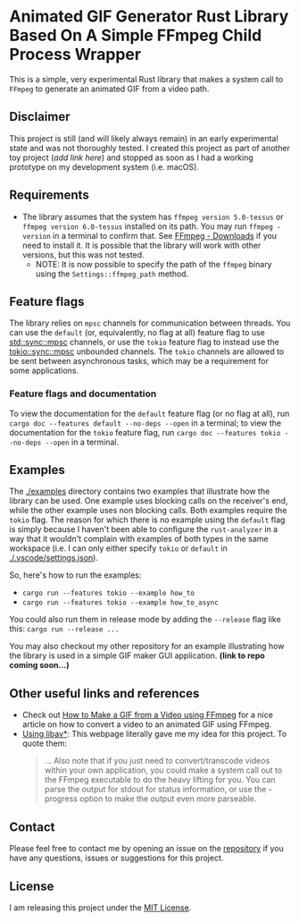 # Animated GIF Generator Rust Library Based On A Simple FFmpeg Child Process Wrapper

This is a simple, very experimental Rust library that makes a system call to `FFmpeg` to generate an animated GIF from a video path.

## Disclaimer

This project is still (and will likely always remain) in an early experimental state and was not thoroughly tested. I created this project as part of another toy project (_add link here_) and stopped as soon as I had a working prototype on my development system (i.e. macOS).

## Requirements

* The library assumes that the system has `ffmpeg version 5.0-tessus` or `ffmpeg version 6.0-tessus` installed on its path. You may run `ffmpeg -version` in a terminal to confirm that. See [FFmpeg - Downloads](https://ffmpeg.org/download.html#releases) if you need to install it. It is possible that the library will work with other versions, but this was not tested.
  * NOTE: It is now possible to specify the path of the `ffmpeg` binary using the `Settings::ffmpeg_path` method.

## Feature flags

The library relies on `mpsc` channels for communication between threads. You can use the `default` (or, equivalently, no flag at all) feature flag to use [std::sync::mpsc](https://doc.rust-lang.org/std/sync/mpsc/index.html) channels, or use the `tokio` feature flag to instead use the [tokio::sync::mpsc](https://docs.rs/tokio/latest/tokio/sync/mpsc/index.html) unbounded channels. The `tokio` channels are allowed to be sent between asynchronous tasks, which may be a requirement for some applications.

### Feature flags and documentation

To view the documentation for the `default` feature flag (or no flag at all), run `cargo doc --features default --no-deps --open` in a terminal; to view the documentation for the `tokio` feature flag, run `cargo doc --features tokio --no-deps --open` in a terminal.

## Examples

The [./examples](./examples) directory contains two examples that illustrate how the library can be used. One example uses blocking calls on the receiver's end, while the other example uses non blocking calls. Both examples require the `tokio` flag. The reason for which there is no example using the `default` flag is simply because I haven't been able to configure the `rust-analyzer` in a way that it wouldn't complain with examples of both types in the same workspace (i.e. I can only either specify `tokio` or `default` in [./.vscode/settings.json](./.vscode/settings.json)).

So, here's how to run the examples:
* `cargo run --features tokio --example how_to`
* `cargo run --features tokio --example how_to_async`

You could also run them in release mode by adding the `--release` flag like this: `cargo run --release ...`

You may also checkout my other repository for an example illustrating how the library is used in a simple GIF maker GUI application. **(link to repo coming soon...)**

## Other useful links and references

* Check out [How to Make a GIF from a Video using FFmpeg](https://creatomate.com/blog/how-to-make-a-gif-from-a-video-using-ffmpeg) for a nice article on how to convert a video to an animated GIF using FFmpeg.
* [Using libav*](https://trac.ffmpeg.org/wiki/Using%20libav*): This webpage literally gave me my idea for this project. To quote them: <blockquote>... Also note that if you just need to convert/transcode videos within your own application, you could make a system call out to the FFmpeg executable to do the heavy lifting for you. You can parse the output for stdout for status information, or use the -progress option to make the output even more parseable.</blockquote>

## Contact

Please feel free to contact me by opening an issue on the [repository](https://github.com/BB-301/rust-ffmpeg-gif-maker/issues) if you have any questions, issues or suggestions for this project.

## License

I am releasing this project under the [MIT License](./LICENSE).